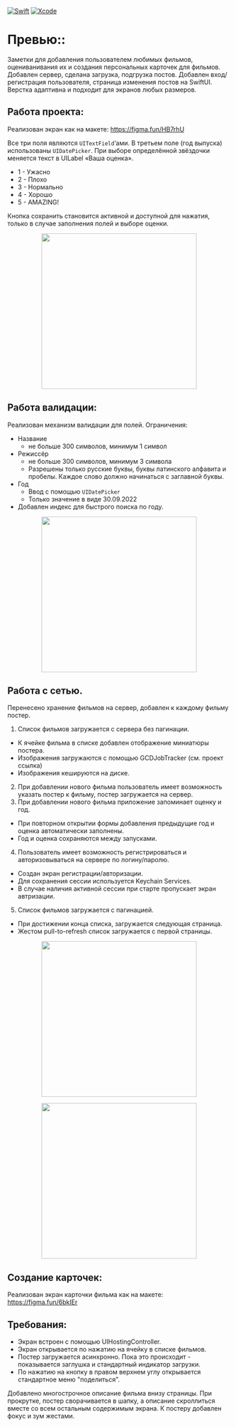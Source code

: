 [![Swift](https://img.shields.io/badge/Swift-5.3-orange.svg)](https://swift.org)
[![Xcode](https://img.shields.io/badge/Xcode-12.4-blue.svg)](https://developer.apple.com/xcode)

# Превью::
Заметки для добавления пользователем любимых фильмов, оцениванивания их и создания персональных карточек для фильмов. Добавлен сервер, сделана загрузка, подгрузка постов. Добавлен вход/регистрация пользователя, страница изменения постов на SwiftUI. Верстка адаптивна и подходит для экранов любых размеров.


## Работа проекта:
Реализован экран как на макете: https://figma.fun/HB7rhU

Все три поля являются `UITextField`’ами. В третьем поле (год выпуска) использованы `UIDatePicker`.
При выборе определённой звёздочки меняется текст в UILabel «Ваша оценка».
- 1 - Ужасно
- 2 - Плохо
- 3 - Нормально
- 4 - Хорошо
- 5 - AMAZING!

Кнопка сохранить становится активной и доступной для нажатия, только в случае заполнения полей и выборе оценки.

<p align="center">
<img  src="https://github.com/yg-margo/vk-movies-notes/blob/main/imagine/1.JPG"  width="350"/>
</p>


## Работа валидации:
Реализовaн механизм валидации для полей.
Ограничения:
- Название
  - не больше 300 символов, минимум 1 символ
- Режиссёр
  - не больше 300 символов, минимум 3 символа
  - Разрешены только русские буквы, буквы латинского алфавита и пробелы. Каждое слово должно начинаться с заглавной буквы.
- Год 
  - Ввод с помощью `UIDatePicker`
  - Только значение в виде 30.09.2022
- Добавлен индекс для быстрого поиска по году.

<p align="center">
<img  src="https://github.com/yg-margo/vk-movies-notes/blob/main/imagine/1.jpg"  width="350"/>
</p>


## Работа с сетью.
Перенесено хранение фильмов на сервер, добавлен к каждому фильму постер.

1) Список фильмов загружается с сервера без пагинации.
  - К ячейке фильма в списке добавлен отображение миниатюры постера.
  - Изображения загружаются с помощью GCDJobTracker (см. проект ссылка)
  - Изображения кешируются на диске.
2) При добавлении нового фильма пользователь имеет возможность указать постер к фильму, постер загружается на сервер.
3) При добавлении нового фильма приложение запоминает оценку и год.
  - При повторном открытии формы добавления предыдущие год и оценка автоматически заполнены.
  - Год и оценка сохраняются между запусками.

4) Пользователь имеет возможность регистрироваться и авторизовываться на сервере по логину/паролю.
  - Создан экран регистрации/авторизации.
  - Для сохранения сессии используется Keychain Services.
  - В случае наличия активной сессии при старте пропускает экран автризации.

5) Список фильмов загружается с пагинацией.
  - При достижении конца списка, загружается следующая страница.
  - Жестом pull-to-refresh список загружается с первой страницы.
  <p align="center">
<img  src="https://github.com/yg-margo/vk-movies-notes/blob/main/imagine/3.jpg"  width="350"/>
</p>

<p align="center">
<img  src="https://github.com/yg-margo/vk-movies-notes/blob/main/imagine/4.jpg"  width="350"/>
</p>


## Создание карточек:
Реализован экран карточки фильма как на макете: https://figma.fun/6bkIEr

## Требования:
- Экран встроен с помощью UIHostingController.
- Экран открывается по нажатию на ячейку в списке фильмов.
- Постер загружается асинхронно. Пока это происходит - показывается заглушка и стандартный индикатор загрузки.
- По нажатию на кнопку в правом верхнем углу открывается стандартное меню "поделиться".

Добавлено многострочное описание фильма внизу страницы. При прокрутке, постер сворачивается в шапку, а описание скроллиться вместе со всем остальным содержимым экрана. 
К постеру добавлен фокус и зум жестами.



